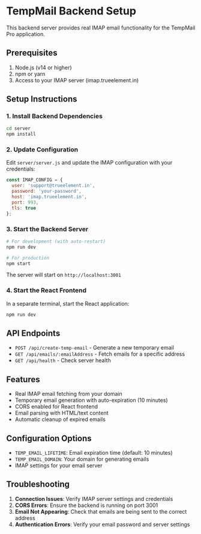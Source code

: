 
# TempMail Backend Setup

This backend server provides real IMAP email functionality for the TempMail Pro application.

## Prerequisites

1. Node.js (v14 or higher)
2. npm or yarn
3. Access to your IMAP server (imap.trueelement.in)

## Setup Instructions

### 1. Install Backend Dependencies

```bash
cd server
npm install
```

### 2. Update Configuration

Edit `server/server.js` and update the IMAP configuration with your credentials:

```javascript
const IMAP_CONFIG = {
  user: 'support@trueelement.in',
  password: 'your-password',
  host: 'imap.trueelement.in',
  port: 993,
  tls: true
};
```

### 3. Start the Backend Server

```bash
# For development (with auto-restart)
npm run dev

# For production
npm start
```

The server will start on `http://localhost:3001`

### 4. Start the React Frontend

In a separate terminal, start the React application:

```bash
npm run dev
```

## API Endpoints

- `POST /api/create-temp-email` - Generate a new temporary email
- `GET /api/emails/:emailAddress` - Fetch emails for a specific address
- `GET /api/health` - Check server health

## Features

- Real IMAP email fetching from your domain
- Temporary email generation with auto-expiration (10 minutes)
- CORS enabled for React frontend
- Email parsing with HTML/text content
- Automatic cleanup of expired emails

## Configuration Options

- `TEMP_EMAIL_LIFETIME`: Email expiration time (default: 10 minutes)
- `TEMP_EMAIL_DOMAIN`: Your domain for generating emails
- IMAP settings for your email server

## Troubleshooting

1. **Connection Issues**: Verify IMAP server settings and credentials
2. **CORS Errors**: Ensure the backend is running on port 3001
3. **Email Not Appearing**: Check that emails are being sent to the correct address
4. **Authentication Errors**: Verify your email password and server settings
